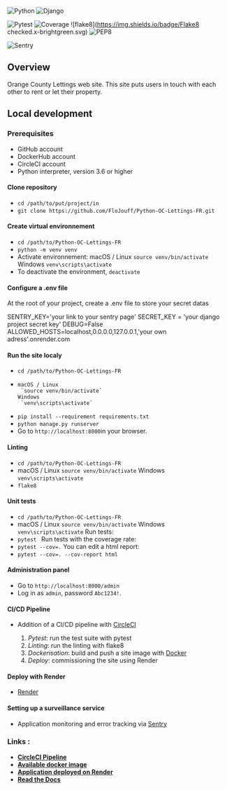 ![Python](https://img.shields.io/badge/python-3.12.x-green.svg)
![Django](https://img.shields.io/badge/django-3.0.x-green.svg)

![Pytest](https://img.shields.io/badge/Pytest-8.23.x-blue.svg)
![Coverage](https://img.shields.io/badge/coverage-blue.svg)
![flake8](https://img.shields.io/badge/Flake8 checked.x-brightgreen.svg)
![PEP8](https://img.shields.io/badge/code%20style-pep8-brightgreen.svg)

![Sentry](https://img.shields.io/badge/Sentry-2.14.x-orange.svg)

## Overview

Orange County Lettings web site.
This site puts users in touch with each other to rent or let their property.

## Local development

### Prerequisites

- GitHub account
- DockerHub account
- CircleCI account
- Python interpreter, version 3.6 or higher


#### Clone repository

- `cd /path/to/put/project/in`
- `git clone https://github.com/FloJouff/Python-OC-Lettings-FR.git`

#### Create virtual environnement

- `cd /path/to/Python-OC-Lettings-FR`
- `python -m venv venv`
- Activate environnement:
      macOS / Linux
       `source venv/bin/activate`
      Windows
       `venv\scripts\activate`
- To deactivate the environment, `deactivate`

#### Configure a .env file

At the root of your project, create a .env file to store your secret datas

SENTRY_KEY='your link to your sentry page'
SECRET_KEY = 'your django project secret key'
DEBUG=False
ALLOWED_HOSTS=localhost,0.0.0.0,127.0.0.1,'your own adress'.onrender.com

#### Run the site localy

- `cd /path/to/Python-OC-Lettings-FR`
-     macOS / Linux
       `source venv/bin/activate`
      Windows
       `venv\scripts\activate`
- `pip install --requirement requirements.txt`
- `python manage.py runserver`
- Go to `http://localhost:8000`in your browser.

#### Linting

- `cd /path/to/Python-OC-Lettings-FR`
- macOS / Linux
       `source venv/bin/activate`
  Windows
       `venv\scripts\activate`
- `flake8`

#### Unit tests

- `cd /path/to/Python-OC-Lettings-FR`
- macOS / Linux
       `source venv/bin/activate`
  Windows
       `venv\scripts\activate`
Run tests:
- `pytest `
Run tests with the coverage rate:
- `pytest --cov=.`
You can edit a html report: 
- `pytest --cov=. --cov-report html`

#### Administration panel

- Go to `http://localhost:8000/admin`
- Log in as `admin`, password `Abc1234!`.


#### CI/CD Pipeline

- Addition of a CI/CD pipeline with [CircleCI](https://circleci.com)

   1) *Pytest*: run the test suite with pytest
   2) *Linting*: run the linting with flake8
   3) *Dockerisation*: build and push a site image with [Docker](https://www.docker.com) 
   4) *Deploy*: commissioning the site using Render 

#### Deploy with Render

  - [Render](https://render.com/)

#### Setting up a surveillance service

 - Application monitoring and error tracking via [Sentry](https://sentry.io/welcome/)

### Links :
- **[CircleCI Pipeline](https://app.circleci.com/pipelines/circleci/F6BzmJXEFxjQt77WmLxhbF/AajyXrjczUGjJTfMopx3Le)**
- **[Available docker image](https://hub.docker.com/r/flojouff/oc-lettings)**
- **[Application deployed on Render](https://dashboard.render.com/web/srv-crpc6m68ii6s73cfjbj0/)**
- **[Read the Docs]()**